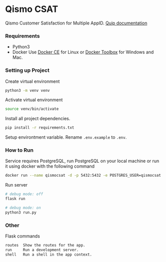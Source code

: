 # Qismo CSAT
Qismo Customer Satisfaction for Multiple AppID. [Quip documentation](https://quip.com/G5L7AacA6tZD/Qismo-CSAT-for-Multiple-AppID)

### Requirements

- Python3
- Docker Use [Docker CE](https://docs.docker.com/engine/installation) for Linux or [Docker Toolbox](https://www.docker.com/products/docker-toolbox) for Windows and Mac.


### Setting up Project

Create virtual environment
```bash
python3 -m venv venv
```
Activate virtual environment
```bash
source venv/bin/activate
```
Install all project dependencies.
```bash
pip install -r requirements.txt
```
Setup environtment variable. Rename `.env.example` to `.env`.


### How to Run

Service requires PostgreSQL, run PostgreSQL on your local machine or run it using docker with the following command
```bash
docker run --name qismocsat -d -p 5432:5432 -e POSTGRES_USER=qismocsat -e POSTGRES_PASSWORD=qismocsat-123 -e POSTGRES_DB=qismocsat postgres
```
Run server
```bash
# debug mode: off
flask run

# debug mode: on
python3 run.py
```

### Other

Flask commands
```bash
routes  Show the routes for the app.
run     Run a development server.
shell   Run a shell in the app context.
```